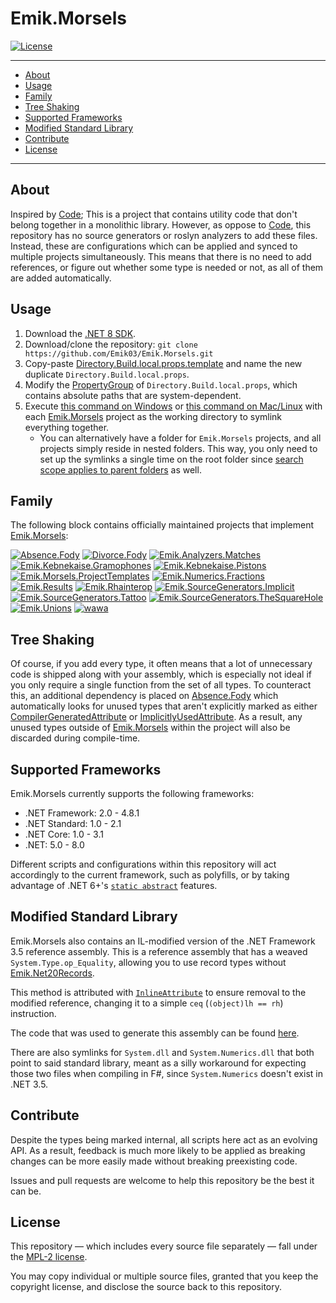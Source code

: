 # Emik.Morsels

[![License](https://img.shields.io/github/license/Emik03/Emik.Morsels.svg?color=6272a4&style=for-the-badge)](https://github.com/Emik03/Emik.Morsels/blob/main/LICENSE)

---

- [About](#about)
- [Usage](#usage)
- [Family](#family)
- [Tree Shaking](#tree-shaking)
- [Supported Frameworks](#supported-frameworks)
- [Modified Standard Library](#modified-standard-library)
- [Contribute](#contribute)
- [License](#license)

---

## About

Inspired by [Code](https://github.com/shaynevanasperen/Code/); This is a project that contains utility code that don't belong together in a monolithic library. However, as oppose to [Code](https://github.com/shaynevanasperen/Code/), this repository has no source generators or roslyn analyzers to add these files. Instead, these are configurations which can be applied and synced to multiple projects simultaneously. This means that there is no need to add references, or figure out whether some type is needed or not, as all of them are added automatically.

## Usage

1. Download the [.NET 8 SDK](https://dotnet.microsoft.com/en-us/download/dotnet/8.0).
2. Download/clone the repository: `git clone https://github.com/Emik03/Emik.Morsels.git`
3. Copy-paste [Directory.Build.local.props.template](https://raw.githubusercontent.com/Emik03/Emik.Morsels/main/Content/Properties/Directory.Build.local.props.template) and name the new duplicate `Directory.Build.local.props`.
4. Modify the [PropertyGroup](https://learn.microsoft.com/en-us/visualstudio/msbuild/propertygroup-element-msbuild?view=vs-2022) of `Directory.Build.local.props`, which contains absolute paths that are system-dependent.
5. Execute [this command on Windows](https://github.com/Emik03/Emik.Morsels/blob/main/Shell/symlink.bat) or [this command on Mac/Linux](https://github.com/Emik03/Emik.Morsels/blob/main/Shell/symlink.sh) with each [Emik.Morsels](https://github.com/Emik03/Emik.Morsels) project as the working directory to symlink everything together.
    - You can alternatively have a folder for `Emik.Morsels` projects, and all projects simply reside in nested folders. This way, you only need to set up the symlinks a single time on the root folder since [search scope applies to parent folders](https://learn.microsoft.com/en-us/visualstudio/msbuild/customize-your-build?view=vs-2022#search-scope) as well.

## Family

The following block contains officially maintained projects that implement [Emik.Morsels](https://github.com/Emik03/Emik.Morsels):

[![Absence.Fody](https://img.shields.io/github/last-commit/Emik03/Absence.Fody?style=for-the-badge&logo=GitHub&label=Absence.Fody&color=ffb86c)](https://github.com/Emik03/Absence.Fody)
[![Divorce.Fody](https://img.shields.io/github/last-commit/Emik03/Divorce.Fody?style=for-the-badge&logo=GitHub&label=Divorce.Fody&color=f1fa8c)](https://github.com/Emik03/Divorce.Fody)
[![Emik.Analyzers.Matches](https://img.shields.io/github/last-commit/Emik03/Emik.Analyzers.Matches?style=for-the-badge&logo=GitHub&label=Emik.Analyzers.Matches&color=ffb86c)](https://github.com/Emik03/Emik.Analyzers.Matches)
[![Emik.Kebnekaise.Gramophones](https://img.shields.io/github/last-commit/Emik03/Emik.Kebnekaise.Gramophones?style=for-the-badge&logo=GitHub&label=Emik.Kebnekaise.Gramophones&color=f1fa8c)](https://github.com/Emik03/Emik.Kebnekaise.Gramophones)
[![Emik.Kebnekaise.Pistons](https://img.shields.io/github/last-commit/Emik03/Emik.Kebnekaise.Pistons?style=for-the-badge&logo=GitHub&label=Emik.Kebnekaise.Pistons&color=ffb86c)](https://github.com/Emik03/wawa)
[![Emik.Morsels.ProjectTemplates](https://img.shields.io/github/last-commit/Emik03/Emik.Morsels.ProjectTemplates?style=for-the-badge&logo=GitHub&label=Emik.Morsels.ProjectTemplates&color=f1fa8c)](https://github.com/Emik03/Emik.Morsels.ProjectTemplates)
[![Emik.Numerics.Fractions](https://img.shields.io/github/last-commit/Emik03/Emik.Numerics.Fractions?style=for-the-badge&logo=GitHub&label=Emik.Numerics.Fractions&color=ffb86c)](https://github.com/Emik03/Emik.Numerics.Fractions)
[![Emik.Results](https://img.shields.io/github/last-commit/Emik03/Emik.Results?style=for-the-badge&logo=GitHub&label=Emik.Results&color=f1fa8c)](https://github.com/Emik03/Emik.Results)
[![Emik.Rhainterop](https://img.shields.io/github/last-commit/Emik03/Emik.Rhainterop?style=for-the-badge&logo=GitHub&label=Emik.Rhainterop&color=ffb86c)](https://github.com/Emik03/Emik.Rhainterop)
[![Emik.SourceGenerators.Implicit](https://img.shields.io/github/last-commit/Emik03/Emik.SourceGenerators.Implicit?style=for-the-badge&logo=GitHub&label=Emik.SourceGenerators.Implicit&color=f1fa8c)](https://github.com/Emik03/Emik.SourceGenerators.Implicit)
[![Emik.SourceGenerators.Tattoo](https://img.shields.io/github/last-commit/Emik03/Emik.SourceGenerators.Tattoo?style=for-the-badge&logo=GitHub&label=Emik.SourceGenerators.Tattoo&color=ffb86c)](https://github.com/Emik03/Emik.SourceGenerators.Tattoo)
[![Emik.SourceGenerators.TheSquareHole](https://img.shields.io/github/last-commit/Emik03/Emik.SourceGenerators.TheSquareHole?style=for-the-badge&logo=GitHub&label=Emik.SourceGenerators.TheSquareHole&color=f1fa8c)](https://github.com/Emik03/Emik.SourceGenerators.TheSquareHole)
[![Emik.Unions](https://img.shields.io/github/last-commit/Emik03/Emik.Unions?style=for-the-badge&logo=GitHub&label=Emik.Unions&color=ffb86c)](https://github.com/Emik03/Emik.Unions)
[![wawa](https://img.shields.io/github/last-commit/Emik03/wawa?style=for-the-badge&logo=GitHub&label=wawa&color=f1fa8c)](https://github.com/Emik03/wawa)

## Tree Shaking

Of course, if you add every type, it often means that a lot of unnecessary code is shipped along with your assembly, which is especially not ideal if you only require a single function from the set of all types. To counteract this, an additional dependency is placed on [Absence.Fody](https://github.com/Emik03/Absence.Fody/) which automatically looks for unused types that aren't explicitly marked as either [CompilerGeneratedAttribute](https://learn.microsoft.com/en-us/dotnet/api/system.runtime.compilerservices.compilergeneratedattribute?view=net-7.0) or [ImplicitlyUsedAttribute](https://www.jetbrains.com/help/resharper/Reference__Code_Annotation_Attributes.html#UsedImplicitlyAttribute). As a result, any unused types outside of [Emik.Morsels](https://github.com/Emik03/Emik.Morsels) within the project will also be discarded during compile-time.

## Supported Frameworks

Emik.Morsels currently supports the following frameworks:

- .NET Framework: 2.0 - 4.8.1
- .NET Standard: 1.0 - 2.1
- .NET Core: 1.0 - 3.1
- .NET: 5.0 - 8.0

Different scripts and configurations within this repository will act accordingly to the current framework, such as polyfills, or by taking advantage of .NET 6+'s [`static abstract`](https://learn.microsoft.com/en-us/dotnet/core/compatibility/core-libraries/6.0/static-abstract-interface-methods) features.

## Modified Standard Library

Emik.Morsels also contains an IL-modified version of the .NET Framework 3.5 reference assembly. This is a reference assembly that has a weaved `System.Type.op_Equality`, allowing you to use record types without [Emik.Net20Records](https://github.com/Emik03/Emik.Net20Records).

This method is attributed with [`InlineAttribute`](https://github.com/oleg-st/InlineMethod.Fody) to ensure removal to the modified reference, changing it to a simple `ceq` (`(object)lh == rh`) instruction.

The code that was used to generate this assembly can be found [here](https://gist.github.com/Emik03/d88efe49a874b7d5f45e4bfb96fa541f).

There are also symlinks for `System.dll` and `System.Numerics.dll` that both point to said standard library, meant as a silly workaround for expecting those two files when compiling in F#, since `System.Numerics` doesn't exist in .NET 3.5.

## Contribute

Despite the types being marked internal, all scripts here act as an evolving API. As a result, feedback is much more likely to be applied as breaking changes can be more easily made without breaking preexisting code.

Issues and pull requests are welcome to help this repository be the best it can be.

## License

This repository — which includes every source file separately — fall under the [MPL-2 license](https://www.mozilla.org/en-US/MPL/2.0/).

You may copy individual or multiple source files, granted that you keep the copyright license, and disclose the source back to this repository.
